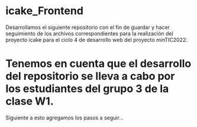 # icake_Frontend
Desarrollamos el siguiente repositorio con el fin de guardar y hacer seguimiento de los archivos correspondientes para la realización del proyecto icake para el ciclo 4 de desarrollo web del proyecto minTIC2022.

# Tenemos en cuenta que el desarrollo del repositorio se lleva a cabo por los estudiantes del grupo 3 de la clase W1.

Siguiente a esto agregamos los pasos a seguir...
